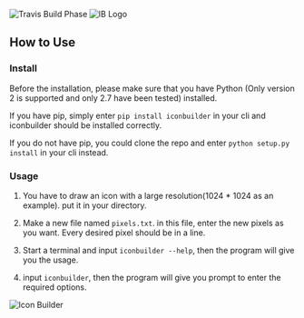 ![Travis Build Phase](https://api.travis-ci.org/stevefermi/IconBuilder.svg?branch=master)
![IB Logo](https://ws3.sinaimg.cn/large/651b652ejw1f7iz417z59j208c05o74c.jpg)

## How to Use

### Install

Before the installation, please make sure that you have Python (Only version 2 is supported and only 2.7 have been tested) installed.

If you have pip, simply enter ```pip install iconbuilder``` in your cli and iconbuilder should be installed correctly.

If you do not have pip, you could clone the repo and enter ```python setup.py install``` in your cli instead.

### Usage

1. You have to draw an icon with a large resolution(1024 * 1024 as an example). put it in your directory.

2. Make a new file named ```pixels.txt```. in this file, enter the new pixels as you want. Every desired pixel should be in a line.

3. Start a terminal and input ```iconbuilder --help```, then the program will give you the usage.

4. input ```iconbuilder```, then the program will give you prompt to enter the required options.


![Icon Builder](https://ws3.sinaimg.cn/mw690/651b652ejw1f7iyokt72sj20ie0j8q6i.jpg)